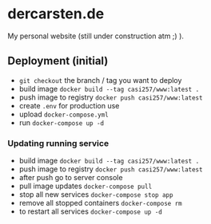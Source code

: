# dercarsten.de
My personal website (still under construction atm ;) ).

## Deployment (initial)

  - `git checkout` the branch / tag you want to deploy
  - build image `docker build --tag casi257/www:latest .`
  - push image to registry `docker push casi257/www:latest`
  - create `.env` for production use
  - upload `docker-compose.yml`
  - run `docker-compose up -d`

### Updating running service

  - build image `docker build --tag casi257/www:latest .`
  - push image to registry `docker push casi257/www:latest`
  - after push go to server console
  - pull image updates `docker-compose pull`
  - stop all new services `docker-compose stop app`
  - remove all stopped containers `docker-compose rm` 
  - to restart all services `docker-compose up -d` 
  